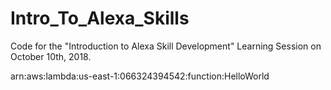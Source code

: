 # Intro_To_Alexa_Skills
Code for the "Introduction to Alexa Skill Development" Learning Session on October 10th, 2018.


arn:aws:lambda:us-east-1:066324394542:function:HelloWorld
